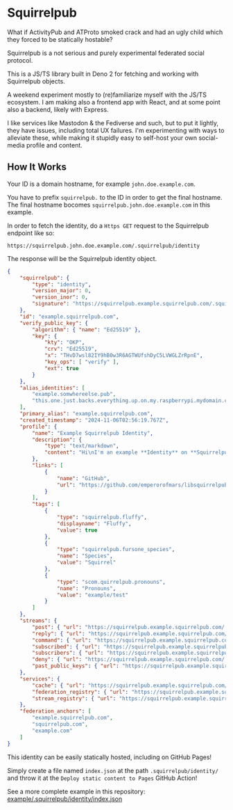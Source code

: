 
# Squirrelpub

What if ActivityPub and ATProto smoked crack and had an ugly child which they forced to be statically hostable? 

Squirrelpub is a not serious and purely experimental federated social protocol.

This is a JS/TS library built in Deno 2 for fetching and working with Squirrelpub objects.

A weekend experiment mostly to (re)familiarize myself with the JS/TS ecosystem. I am making also a frontend app with React, and at some point also a backend, likely with Express.

I like services like Mastodon & the Fediverse and such, but to put it lightly, they have issues, including total UX failures. I'm experimenting with ways to alleviate these, while making it stupidly easy to self-host your own social-media profile and content.

## How It Works
Your ID is a domain hostname, for example `john.doe.example.com`.

You have to prefix `squirrelpub.` to the ID in order to get the final hostname.\
The final hostname bocomes `squirrelpub.john.doe.example.com` in this example.

In order to fetch the identity, do a `Https GET` request to the Squirrelpub endpoint like so:
```
https://squirrelpub.john.doe.example.com/.squirrelpub/identity
```
The response will be the Squirrelpub identity object.
``` json
{
	"squirrelpub": {
		"type": "identity",
		"version_major": 0,
		"version_inor": 0,
		"signature": "https://squirrelpub.example.squirrelpub.com/.squirrelpub/identity/verify.txt"
	},
	"id": "example.squirrelpub.com",
	"verify_public_key": {
		"algorithm": { "name": "Ed25519" },
		"key": {
			"kty": "OKP",
			"crv": "Ed25519",
			"x": "THvD7wsl82IY9hB0w3R6AGTWUfshDyC5LVWGLZrRpnE",
			"key_ops": [ "verify" ],
			"ext": true
		}
	},
	"alias_identities": [
		"example.somwhereelse.pub",
		"this.one.just.backs.everything.up.on.my.raspberrypi.mydomain.com"
	],
	"primary_alias": "example.squirrelpub.com",
	"created_timestamp": "2024-11-06T02:56:19.767Z",
	"profile": {
		"name": "Example Squirrelpub Identity",
		"description": {
			"type": "text/markdown",
			"content": "Hi\nI'm an example **Identity** on **Squirrelpub**!"
		},
		"links": [
			{
				"name": "GitHub",
				"url": "https://github.com/emperorofmars/libsquirrelpub"
			}
		],
		"tags": [
			{
				"type": "squirrelpub.fluffy",
				"displayname": "Fluffy",
				"value": true
			},
			{
				"type": "squirrelpub.fursone_species",
				"name": "Species",
				"value": "Squirrel"
			},
			{
				"type": "scom.quirrelpub.pronouns",
				"name": "Pronouns",
				"value": "example/test"
			}
		]
	},
	"streams": {
		"post": { "url": "https://squirrelpub.example.squirrelpub.com/.squirrelpub/streams/post", "replications": ["https://backup.somewhere.else.com/atsomepath/post"] },
		"reply": { "url": "https://squirrelpub.example.squirrelpub.com/.squirrelpub/streams/reply", "replications": ["https://backup.somewhere.else.com/atsomepath/reply"] },
		"command": { "url": "https://squirrelpub.example.squirrelpub.com/.squirrelpub/streams/command", "replications": ["https://backup.somewhere.else.com/atsomepath/command"] },
		"subscribed": { "url": "https://squirrelpub.example.squirrelpub.com/.squirrelpub/streams/subscribed", "replications": ["https://backup.somewhere.else.com/atsomepath/subscribed"] },
		"subscribers": { "url": "https://squirrelpub.example.squirrelpub.com/.squirrelpub/streams/subscribers", "replications": ["https://backup.somewhere.else.com/atsomepath/subscribers"] },
		"deny": { "url": "https://squirrelpub.example.squirrelpub.com/.squirrelpub/streams/deny", "replications": ["https://backup.somewhere.else.com/atsomepath/deny"] },
		"past_public_keys": { "url": "https://squirrelpub.example.squirrelpub.com/.squirrelpub/streams/past_public_keys", "replications": ["https://backup.somewhere.else.com/atsomepath/past_public_keys"] }
	},
	"services": {
		"cache": { "url": "https://squirrelpub.example.squirrelpub.com/.squirrelpub/services/cache_service" },
		"federation_registry": { "url": "https://squirrelpub.example.squirrelpub.com/.squirrelpub/services/federation_registry" },
		"stream_registry": { "url": "https://squirrelpub.example.squirrelpub.com/.squirrelpub/services/stream_registry" }
	},
	"federation_anchors": [
		"example.squirrelpub.com",
		"squirrelpub.com",
		"example.com"
	]
}
```

This identity can be easily statically hosted, including on GitHub Pages!

Simply create a file named `index.json` at the path `.squirrelpub/identity/` and throw it at the `Deploy static content to Pages` GitHub Action!

See a more complete example in this repository: [example/.squirrelpub/identity/index.json](./example/.squirrelpub/identity/index.json)

